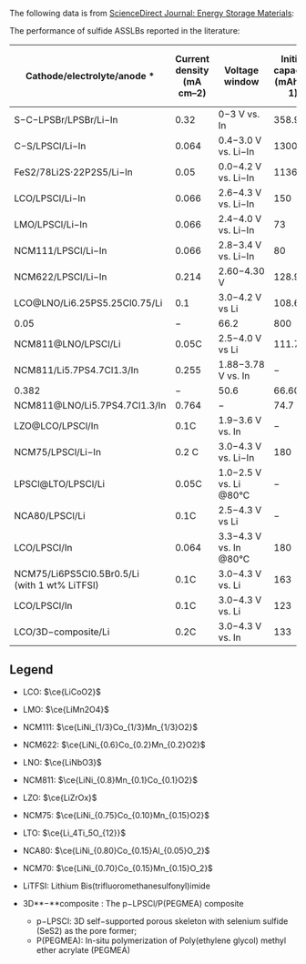 The following data is from [ScienceDirect Journal: Energy Storage Materials](https://www.sciencedirect.com/science/article/pii/S2405829722003786):

The performance of sulfide ASSLBs reported in the literature:

| Cathode/electrolyte/anode * | Current density (mA cm–2) | Voltage window | Initial capacity (mAh g–1) | Capacity after cycle (mAh g–1) | Cycle numbers | Capacity retention rate |
| ---- | ---- | ---- | ---- | ---- | ---- | ---- |
| S−C−LPSBr/LPSBr/Li−In | 0.32 | 0−3 V vs. In | 358.98 | 204.06 | 30 | 56.84% |
| C−S/LPSCl/Li−In | 0.064 | 0.4−3.0 V vs. Li−In | 1300 | 400 | 20 | 30.77% |
| FeS2/78Li2S·22P2S5/Li−In | 0.05 | 0.0−4.2 V vs. Li−In | 1136 | 560 | 50 | 49.30% |
| LCO/LPSCl/Li−In | 0.066 | 2.6−4.3 V vs. Li−In | 150 | 90 | 25 | 60.00% |
| LMO/LPSCl/Li−In | 0.066 | 2.4−4.0 V vs. Li−In | 73 | 40 | 22 | 54.79% |
| NCM111/LPSCl/Li−In | 0.066 | 2.8−3.4 V vs. Li−In | 80 | 60 | 20 | 75.00% |
| NCM622/LPSCl/Li−In | 0.214 | 2.60−4.30 V | 128.9 | 52.4 | 100 | 40.65% |
| LCO@LNO/Li6.25PS5.25Cl0.75/Li | 0.1 | 3.0−4.2 V vs Li | 108.6 | 80.5 | 430 | 74.12% |
| 0.05 | − | 66.2 | 800 | 59.70% |  |  |
| NCM811@LNO/LPSCl/Li | 0.05C | 2.5−4.0 V vs Li | 111.7 | 100.2 | 100 | 89.70% |
| NCM811/Li5.7PS4.7Cl1.3/In | 0.255 | 1.88−3.78 V vs. In | − | 83.4 | 100 | 59.23% |
| 0.382 | − | 50.6 | 66.60% |  |  |  |
| NCM811@LNO/Li5.7PS4.7Cl1.3/In | 0.764 | − | 74.7 | 78.30% |  |  |
| LZO@LCO/LPSCl/In | 0.1C | 1.9−3.6 V vs. In | − | 84.1 | 100 | 72.00% |
| NCM75/LPSCl/Li−In | 0.2 C | 3.0−4.3 V vs. Li−In | 180 | − | 100 | 84.20% |
| LPSCl@LTO/LPSCl/Li | 0.05C | 1.0−2.5 V vs. Li @80°C | − | 158.4 | 250 | 94.30% |
| NCA80/LPSCl/Li | 0.1C | 2.5−4.3 V vs Li | − | − | 100 | 80.90% |
| LCO/LPSCl/In | 0.064 | 3.3−4.3 V vs. In @80°C | 180 | 154 | 250 | 85.56% |
| NCM75/Li6PS5Cl0.5Br0.5/Li  <br>(with 1 wt% LiTFSI) | 0.1C | 3.0−4.3 V vs. Li | 163 | − | 100 | 91.60% |
| LCO/LPSCl/In | 0.1C | 3.0−4.3 V vs. Li | 123 | − | 100 | 65.50% |
| LCO/3D−composite/Li | 0.2C | 3.0−4.3 V vs. In | 133 | 118 | 160 | 88.72% |
## Legend
- LCO: $\ce{LiCoO2}$
- LMO: $\ce{LiMn2O4}$
- NCM111: $\ce{LiNi_{1/3}Co_{1/3}Mn_{1/3}O2}$
- NCM622: $\ce{LiNi_{0.6}Co_{0.2}Mn_{0.2}O2}$
- LNO: $\ce{LiNbO3}$
- NCM811: $\ce{LiNi_{0.8}Mn_{0.1}Co_{0.1}O2}$
- LZO: $\ce{LiZrOx}$
- NCM75: $\ce{LiNi_{0.75}Co_{0.10}Mn_{0.15}O2}$
- LTO: $\ce{Li_4Ti_5O_{12}}$
- NCA80: $\ce{LiNi_{0.80}Co_{0.15}Al_{0.05}O_2}$
- NCM70: $\ce{LiNi_{0.70}Co_{0.15}Mn_{0.15}O_2}$
- LiTFSI: Lithium Bis(trifluoromethanesulfonyl)imide

- 3D**−**composite : The p−LPSCl/P(PEGMEA) composite
	- p−LPSCl: 3D self−supported porous skeleton with selenium sulfide (SeS2) as the pore former;
	- P(PEGMEA): In-situ polymerization of Poly(ethylene glycol) methyl ether acrylate (PEGMEA)